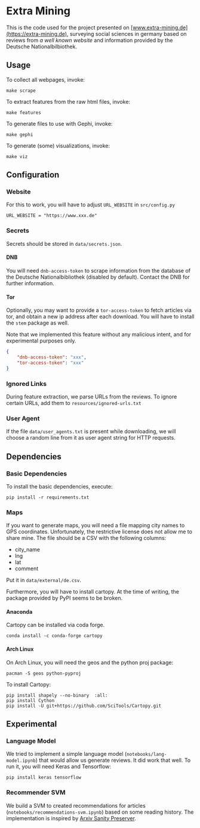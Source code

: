 # Extra Mining

This is the code used for the project presented on [www.extra-mining.de](https://extra-mining.de), surveying social sciences in germany based on reviews from *a well known website* and 
information provided by the Deutsche Nationalbilbiothek.

## Usage
To collect all webpages, invoke:
````shell script
make scrape
````

To extract features from the raw html files, invoke:
````shell script
make features
````

To generate files to use with Gephi, invoke:
````shell script
make gephi
````


To generate (some) visualizations, invoke:
````shell script
make viz
````

## Configuration

### Website
For this to work, you will have to adjust `URL_WEBSITE` in `src/config.py`
```
URL_WEBSITE = "https://www.xxx.de"
```

### Secrets
Secrets should be stored in `data/secrets.json`. 

#### DNB
You will need `dnb-access-token` to scrape information from the 
database of the Deutsche Nationalbibliothek (disabled by default). Contact the DNB for further information.

#### Tor
Optionally, you may want to provide a `tor-access-token` to 
fetch articles via tor, and obtain a new ip address after each download. 
You will have to install the `stem` package as well.

Note that we implemented this feature without any malicious intent, and for experimental purposes only. 

```json
{
    "dnb-access-token": "xxx",
    "tor-access-token": "xxx"
}
```

### Ignored Links
During feature extraction, we parse URLs from the reviews. To ignore certain URLs, add them to 
`resources/ignored-urls.txt`


### User Agent
If the file `data/user_agents.txt` is present while downloading, we will choose a random line from it as user agent 
string for HTTP requests.

## Dependencies

### Basic Dependencies
To install the basic dependencies, execute:

````shell script
pip install -r requirements.txt
````

### Maps
If you want to generate maps, you will need a file mapping city names to GPS coordinates. Unfortunately, 
the restrictive license does not allow me to share mine. The file should be a CSV with 
the following columns:

- city_name
- lng 
- lat 
- comment

Put it in `data/external/de.csv`.

Furthermore, you will have to install cartopy. At the time of writing, the package provided by PyPI
seems to be broken.

#### Anaconda
Cartopy can be installed via coda forge. 
```shell script
conda install -c conda-forge cartopy
```

#### Arch Linux

On Arch Linux, you will need the geos and the python proj package:
```shell script
pacman -S geos python-pyproj
```

To install Cartopy:
````shell script
pip install shapely --no-binary  :all:
pip install Cython
pip install -U git+https://github.com/SciTools/Cartopy.git
````

## Experimental

### Language Model
We tried to implement a simple language model (`notebooks/lang-model.ipynb`) that would allow us generate reviews. It did work that well. 
To run it, you will need Keras and Tensorflow:

````shell script
pip install keras tensorflow
````

### Recommender SVM
We build a SVM to created recommendations for articles (`notebooks/recommendations-svm.ipynb`) 
based on some reading history. The implementation is inspired by 
[Arxiv Sanity Preserver](https://github.com/karpathy/arxiv-sanity-preserver). 

 



